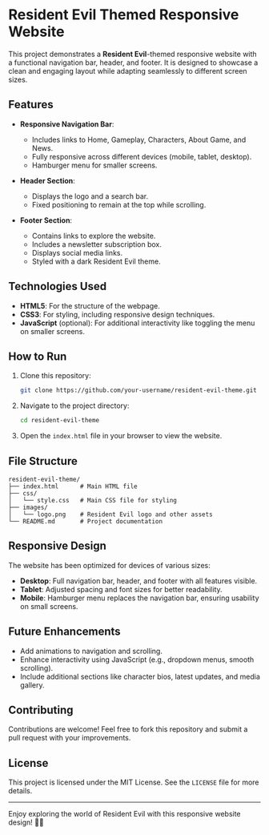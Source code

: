 # Resident Evil Themed Responsive Website

This project demonstrates a **Resident Evil**-themed responsive website with a functional navigation bar, header, and footer. It is designed to showcase a clean and engaging layout while adapting seamlessly to different screen sizes.

## Features

- **Responsive Navigation Bar**:
  - Includes links to Home, Gameplay, Characters, About Game, and News.
  - Fully responsive across different devices (mobile, tablet, desktop).
  - Hamburger menu for smaller screens.

- **Header Section**:
  - Displays the logo and a search bar.
  - Fixed positioning to remain at the top while scrolling.

- **Footer Section**:
  - Contains links to explore the website.
  - Includes a newsletter subscription box.
  - Displays social media links.
  - Styled with a dark Resident Evil theme.

## Technologies Used

- **HTML5**: For the structure of the webpage.
- **CSS3**: For styling, including responsive design techniques.
- **JavaScript** (optional): For additional interactivity like toggling the menu on smaller screens.

## How to Run

1. Clone this repository:
   ```bash
   git clone https://github.com/your-username/resident-evil-theme.git
   ```

2. Navigate to the project directory:
   ```bash
   cd resident-evil-theme
   ```

3. Open the `index.html` file in your browser to view the website.

## File Structure

```
resident-evil-theme/
├── index.html      # Main HTML file
├── css/
│   └── style.css   # Main CSS file for styling
├── images/
│   └── logo.png    # Resident Evil logo and other assets
└── README.md       # Project documentation
```

## Responsive Design

The website has been optimized for devices of various sizes:

- **Desktop**: Full navigation bar, header, and footer with all features visible.
- **Tablet**: Adjusted spacing and font sizes for better readability.
- **Mobile**: Hamburger menu replaces the navigation bar, ensuring usability on small screens.

## Future Enhancements

- Add animations to navigation and scrolling.
- Enhance interactivity using JavaScript (e.g., dropdown menus, smooth scrolling).
- Include additional sections like character bios, latest updates, and media gallery.

## Contributing

Contributions are welcome! Feel free to fork this repository and submit a pull request with your improvements.

## License

This project is licensed under the MIT License. See the `LICENSE` file for more details.

---

Enjoy exploring the world of Resident Evil with this responsive website design! 🧟‍♂️

